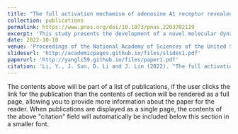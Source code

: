 ```yaml
---
title: "The full activation mechamism of adenosine A1 receptor revealed by GaMD and supervised GaMD (Su-GaMD) simulations."
collection: publications
permalink: https://www.pnas.org/doi/10.1073/pnas.2203702119
excerpt: 'This study presents the development of a novel molecular dynamics simulation approach called supervised Gaussian accelerated MD (Su-GaMD), which successfully simulates the full activation mechanism of the adenosine A1 receptor (A1R) within hundreds of nanoseconds. By revealing the recognition pathways of both the agonist and G protein to the G protein–coupled receptor (GPCR), this research provides valuable structural insights into A1R, potentially advancing drug discovery efforts for targeting this receptor.'
date: 2022-10-10
venue: 'Proceedings of the National Academy of Sciences of the United States of America'
slidesurl: 'http://academicpages.github.io/files/slides1.pdf'
paperurl: 'http://yangli59.github.io/files/paper1.pdf'
citation: 'Li, Y., J. Sun, D. Li and J. Lin (2022). "The full activation mechanism of the adenosine A1 receptor revealed by GaMD and Su-GaMD simulations." Proceedings of the National Academy of Sciences 119(42): e2203702119.'
---
```


The contents above will be part of a list of publications, if the user clicks the link for the publication than the contents of section will be rendered as a full page, allowing you to provide more information about the paper for the reader. When publications are displayed as a single page, the contents of the above "citation" field will automatically be included below this section in a smaller font.
